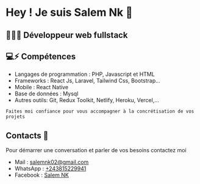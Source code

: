 # Hey ! Je suis Salem Nk 👋

## 👨🏼‍💻 Développeur web fullstack 

## 💻⚡ Compétences
* Langages de programmation : PHP, Javascript et HTML
* Frameworks : React Js, Laravel, Tailwind Css, Bootstrap...
* Mobile : React Native
* Base de données : Mysql
* Autres outils: Git, Redux Toolkit, Netlify, Heroku, Vercel,...

```
Faites moi confiance pour vous accompagner à la concrétisation de vos projets
```

## Contacts 💬
Pour démarrer une conversation et parler de vos besoins contactez moi
* Mail : [salemnk02@gmail.com](mailto:salemnk02@gmail.com) 
* WhatsApp : [+243815229941](https://api.whatsapp.com/send?phone=0815229941) 
* Facebook : [Salem NK](https://www.facebook.com/salemnk02/) 


<!--
**SalNk/SalNk** is a ✨ _special_ ✨ repository because its `README.md` (this file) appears on your GitHub profile.

Here are some ideas to get you started:

- 🔭 I’m currently working on ...
- 🌱 I’m currently learning ...
- 👯 I’m looking to collaborate on ...
- 🤔 I’m looking for help with ...
- 💬 Ask me about ...
- 📫 How to reach me: ...
- 😄 Pronouns: ...
- ⚡ Fun fact: ...
-->
